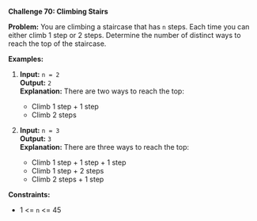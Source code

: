 **Challenge 70: Climbing Stairs**

**Problem:**
You are climbing a staircase that has `n` steps. Each time you can either climb 1 step or 2 steps. Determine the number of distinct ways to reach the top of the staircase.

**Examples:**

1. **Input:** `n = 2`  
   **Output:** `2`  
   **Explanation:** There are two ways to reach the top:
   - Climb 1 step + 1 step
   - Climb 2 steps

2. **Input:** `n = 3`  
   **Output:** `3`  
   **Explanation:** There are three ways to reach the top:
   - Climb 1 step + 1 step + 1 step
   - Climb 1 step + 2 steps
   - Climb 2 steps + 1 step

**Constraints:**
- 1 <= `n` <= 45
